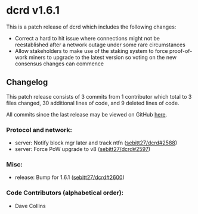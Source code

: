 # dcrd v1.6.1

This is a patch release of dcrd which includes the following changes:

- Correct a hard to hit issue where connections might not be reestablished after
  a network outage under some rare circumstances
- Allow stakeholders to make use of the staking system to force proof-of-work
  miners to upgrade to the latest version so voting on the new consensus changes
  can commence

## Changelog

This patch release consists of 3 commits from 1 contributor which total to 3
files changed, 30 additional lines of code, and 9 deleted lines of code.

All commits since the last release may be viewed on GitHub
[here](https://github.com/sebitt27/dcrd/compare/release-v1.6.0...release-v1.6.1).

### Protocol and network:

- server: Notify block mgr later and track ntfn ([sebitt27/dcrd#2588](https://github.com/sebitt27/dcrd/pull/2588))
- server: Force PoW upgrade to v8 ([sebitt27/dcrd#2597](https://github.com/sebitt27/dcrd/pull/2597))

### Misc:

- release: Bump for 1.6.1 ([sebitt27/dcrd#2600](https://github.com/sebitt27/dcrd/pull/2600))

### Code Contributors (alphabetical order):

- Dave Collins
